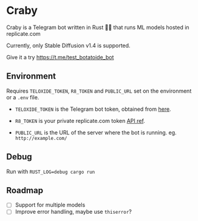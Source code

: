 # Craby

Craby is a Telegram bot  written in Rust 🤖🦀 that runs ML models hosted in replicate.com 

Currently, only Stable Diffusion v1.4 is supported. 

Give it a try https://t.me/test_botatoide_bot

## Environment

Requires `TELOXIDE_TOKEN`, `R8_TOKEN` and `PUBLIC_URL` set on the environment or a `.env` file.

- `TELOXIDE_TOKEN` is the Telegram bot token, obtained from [here](https://core.telegram.org/bots#6-botfather).

- `R8_TOKEN` is your private replicate.com token [API ref](https://replicate.ai/docs/api/).

- `PUBLIC_URL` is the URL of the server where the bot is running. eg. `http://example.com/`

## Debug

Run with `RUST_LOG=debug cargo run`

## Roadmap

- [ ] Support for multiple models
- [ ] Improve error handling, maybe use `thiserror`?
